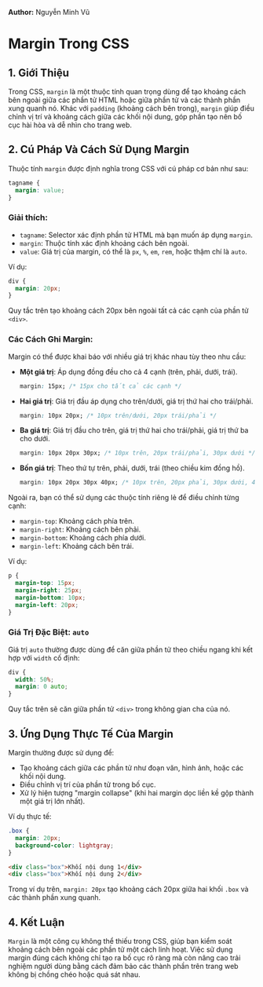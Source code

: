 **Author:** Nguyễn Minh Vũ

# Margin Trong CSS

## 1. Giới Thiệu
Trong CSS, `margin` là một thuộc tính quan trọng dùng để tạo khoảng cách bên ngoài giữa các phần tử HTML hoặc giữa phần tử và các thành phần xung quanh nó. Khác với `padding` (khoảng cách bên trong), `margin` giúp điều chỉnh vị trí và khoảng cách giữa các khối nội dung, góp phần tạo nên bố cục hài hòa và dễ nhìn cho trang web.

## 2. Cú Pháp Và Cách Sử Dụng Margin
Thuộc tính `margin` được định nghĩa trong CSS với cú pháp cơ bản như sau:
```css
tagname {
  margin: value;
}
```
### Giải thích:
- `tagname`: Selector xác định phần tử HTML mà bạn muốn áp dụng `margin`.
- `margin`: Thuộc tính xác định khoảng cách bên ngoài.
- `value`: Giá trị của margin, có thể là `px`, `%`, `em`, `rem`, hoặc thậm chí là `auto`.

Ví dụ:
```css
div {
  margin: 20px;
}
```
Quy tắc trên tạo khoảng cách 20px bên ngoài tất cả các cạnh của phần tử `<div>`.

### Các Cách Ghi Margin:
Margin có thể được khai báo với nhiều giá trị khác nhau tùy theo nhu cầu:
- **Một giá trị**: Áp dụng đồng đều cho cả 4 cạnh (trên, phải, dưới, trái).
  ```css
  margin: 15px; /* 15px cho tất cả các cạnh */
  ```
- **Hai giá trị**: Giá trị đầu áp dụng cho trên/dưới, giá trị thứ hai cho trái/phải.
  ```css
  margin: 10px 20px; /* 10px trên/dưới, 20px trái/phải */
  ```
- **Ba giá trị**: Giá trị đầu cho trên, giá trị thứ hai cho trái/phải, giá trị thứ ba cho dưới.
  ```css
  margin: 10px 20px 30px; /* 10px trên, 20px trái/phải, 30px dưới */
  ```
- **Bốn giá trị**: Theo thứ tự trên, phải, dưới, trái (theo chiều kim đồng hồ).
  ```css
  margin: 10px 20px 30px 40px; /* 10px trên, 20px phải, 30px dưới, 40px trái */
  ```

Ngoài ra, bạn có thể sử dụng các thuộc tính riêng lẻ để điều chỉnh từng cạnh:
- `margin-top`: Khoảng cách phía trên.
- `margin-right`: Khoảng cách bên phải.
- `margin-bottom`: Khoảng cách phía dưới.
- `margin-left`: Khoảng cách bên trái.

Ví dụ:
```css
p {
  margin-top: 15px;
  margin-right: 25px;
  margin-bottom: 10px;
  margin-left: 20px;
}
```

### Giá Trị Đặc Biệt: `auto`
Giá trị `auto` thường được dùng để căn giữa phần tử theo chiều ngang khi kết hợp với `width` cố định:
```css
div {
  width: 50%;
  margin: 0 auto;
}
```
Quy tắc trên sẽ căn giữa phần tử `<div>` trong không gian cha của nó.

## 3. Ứng Dụng Thực Tế Của Margin
Margin thường được sử dụng để:
- Tạo khoảng cách giữa các phần tử như đoạn văn, hình ảnh, hoặc các khối nội dung.
- Điều chỉnh vị trí của phần tử trong bố cục.
- Xử lý hiện tượng "margin collapse" (khi hai margin dọc liền kề gộp thành một giá trị lớn nhất).

Ví dụ thực tế:
```css
.box {
  margin: 20px;
  background-color: lightgray;
}
```
```html
<div class="box">Khối nội dung 1</div>
<div class="box">Khối nội dung 2</div>
```
Trong ví dụ trên, `margin: 20px` tạo khoảng cách 20px giữa hai khối `.box` và các thành phần xung quanh.

## 4. Kết Luận
`Margin` là một công cụ không thể thiếu trong CSS, giúp bạn kiểm soát khoảng cách bên ngoài các phần tử một cách linh hoạt. Việc sử dụng margin đúng cách không chỉ tạo ra bố cục rõ ràng mà còn nâng cao trải nghiệm người dùng bằng cách đảm bảo các thành phần trên trang web không bị chồng chéo hoặc quá sát nhau.